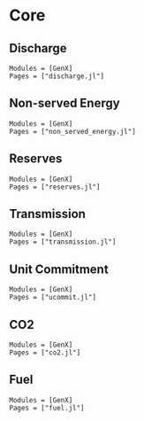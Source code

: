 # Core

## Discharge
```@autodocs
Modules = [GenX]
Pages = ["discharge.jl"]
```

## Non-served Energy
```@autodocs
Modules = [GenX]
Pages = ["non_served_energy.jl"]
```

## Reserves
```@autodocs
Modules = [GenX]
Pages = ["reserves.jl"]
```

## Transmission
```@autodocs
Modules = [GenX]
Pages = ["transmission.jl"]
```

## Unit Commitment
```@autodocs
Modules = [GenX]
Pages = ["ucommit.jl"]
```
## CO2
```@autodocs
Modules = [GenX]
Pages = ["co2.jl"]
```

## Fuel
```@autodocs
Modules = [GenX]
Pages = ["fuel.jl"]
```
